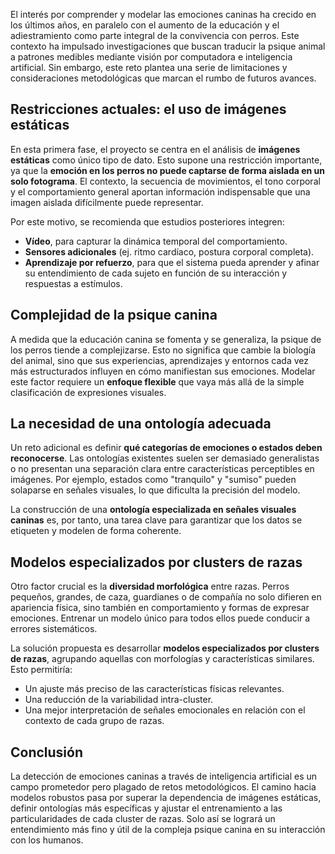 El interés por comprender y modelar las emociones caninas ha crecido en los últimos años, en paralelo con el aumento de la educación y el adiestramiento como parte integral de la convivencia con perros. Este contexto ha impulsado investigaciones que buscan traducir la psique animal a patrones medibles mediante visión por computadora e inteligencia artificial. Sin embargo, este reto plantea una serie de limitaciones y consideraciones metodológicas que marcan el rumbo de futuros avances.

## Restricciones actuales: el uso de imágenes estáticas
En esta primera fase, el proyecto se centra en el análisis de **imágenes estáticas** como único tipo de dato. Esto supone una restricción importante, ya que la **emoción en los perros no puede captarse de forma aislada en un solo fotograma**. El contexto, la secuencia de movimientos, el tono corporal y el comportamiento general aportan información indispensable que una imagen aislada difícilmente puede representar.

Por este motivo, se recomienda que estudios posteriores integren:
- **Vídeo**, para capturar la dinámica temporal del comportamiento.
- **Sensores adicionales** (ej. ritmo cardíaco, postura corporal completa).
- **Aprendizaje por refuerzo**, para que el sistema pueda aprender y afinar su entendimiento de cada sujeto en función de su interacción y respuestas a estímulos.

## Complejidad de la psique canina
A medida que la educación canina se fomenta y se generaliza, la psique de los perros tiende a complejizarse. Esto no significa que cambie la biología del animal, sino que sus experiencias, aprendizajes y entornos cada vez más estructurados influyen en cómo manifiestan sus emociones. Modelar este factor requiere un **enfoque flexible** que vaya más allá de la simple clasificación de expresiones visuales.

## La necesidad de una ontología adecuada
Un reto adicional es definir **qué categorías de emociones o estados deben reconocerse**. Las ontologías existentes suelen ser demasiado generalistas o no presentan una separación clara entre características perceptibles en imágenes. Por ejemplo, estados como "tranquilo" y "sumiso" pueden solaparse en señales visuales, lo que dificulta la precisión del modelo.

La construcción de una **ontología especializada en señales visuales caninas** es, por tanto, una tarea clave para garantizar que los datos se etiqueten y modelen de forma coherente.

## Modelos especializados por clusters de razas
Otro factor crucial es la **diversidad morfológica** entre razas. Perros pequeños, grandes, de caza, guardianes o de compañía no solo difieren en apariencia física, sino también en comportamiento y formas de expresar emociones. Entrenar un modelo único para todos ellos puede conducir a errores sistemáticos.

La solución propuesta es desarrollar **modelos especializados por clusters de razas**, agrupando aquellas con morfologías y características similares. Esto permitiría:
- Un ajuste más preciso de las características físicas relevantes.
- Una reducción de la variabilidad intra-cluster.
- Una mejor interpretación de señales emocionales en relación con el contexto de cada grupo de razas.

## Conclusión
La detección de emociones caninas a través de inteligencia artificial es un campo prometedor pero plagado de retos metodológicos. El camino hacia modelos robustos pasa por superar la dependencia de imágenes estáticas, definir ontologías más específicas y ajustar el entrenamiento a las particularidades de cada cluster de razas. Solo así se logrará un entendimiento más fino y útil de la compleja psique canina en su interacción con los humanos.
